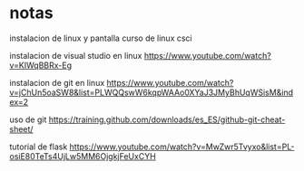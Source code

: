 # notas

instalacion de linux y pantalla 
curso de linux csci

instalacion de visual studio en linux 
https://www.youtube.com/watch?v=KIWqBBRx-Eg


instalacion de git en linux
https://www.youtube.com/watch?v=jChUn5oaSW8&list=PLWQQswW6kqpWAAo0XYaJ3JMyBhUqWSisM&index=2

uso de git 
https://training.github.com/downloads/es_ES/github-git-cheat-sheet/

tutorial de flask 
https://www.youtube.com/watch?v=MwZwr5Tvyxo&list=PL-osiE80TeTs4UjLw5MM6OjgkjFeUxCYH

